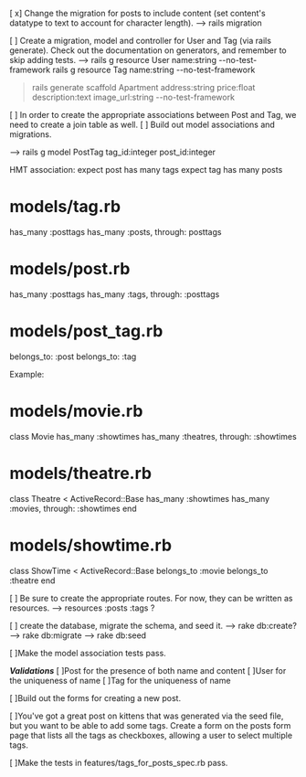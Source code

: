 [ x] Change the migration for posts to include content (set content's datatype to text to account for character length).
--> rails migration

[ ] Create a migration, model and controller for User and Tag (via rails generate). Check out the documentation on generators, and remember to skip adding tests.
-->
rails g resource User name:string --no-test-framework
rails g resource Tag name:string --no-test-framework

> rails generate scaffold Apartment address:string price:float description:text image_url:string --no-test-framework

[ ] In order to create the appropriate associations between Post and Tag, we need to create a join table as well.
[ ] Build out model associations and migrations.

--> rails g model PostTag tag_id:integer post_id:integer

HMT association:
expect post has many tags
expect tag has many posts

# models/tag.rb
has_many :posttags
has_many :posts, through: posttags

# models/post.rb
has_many :posttags
has_many :tags, through: :posttags

# models/post_tag.rb
belongs_to: :post
belongs_to: :tag


Example:
# models/movie.rb
class Movie
has_many :showtimes
has_many :theatres, through: :showtimes


# models/theatre.rb
class Theatre < ActiveRecord::Base
  has_many :showtimes
  has_many :movies, through: :showtimes
end

# models/showtime.rb
class ShowTime < ActiveRecord::Base
  belongs_to :movie
  belongs_to :theatre
end




[ ] Be sure to create the appropriate routes. For now, they can be written as resources.
--> resources :posts :tags ?


[ ] create the database, migrate the schema, and seed it.
--> rake db:create?
--> rake db:migrate
--> rake db:seed


[ ]Make the model association tests pass.


***Validations***
[ ]Post for the presence of both name and content
[ ]User for the uniqueness of name
[ ]Tag for the uniqueness of name

[ ]Build out the forms for creating a new post.

[ ]You've got a great post on kittens that was generated via the seed file, but you want to be able to add some tags. Create a form on the posts form page that lists all the tags as checkboxes, allowing a user to select multiple tags.

[ ]Make the tests in features/tags_for_posts_spec.rb pass.
